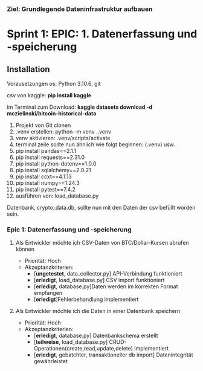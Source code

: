 ### Ziel: Grundlegende Dateninfrastruktur aufbauen
# Sprint 1: EPIC: 1. Datenerfassung und -speicherung 

## Installation
Vorausetzungen os: Python 3.10.6, git


csv von kaggle: **pip install kaggle** 


im Terminal zum Download: **kaggle datasets download -d mczielinski/bitcoin-historical-data**



1. Projekt von Git clonen
2. .venv erstellen: python -m venv .\.venv   
3. venv aktivieren: .venv/scripts/activate   
4. terminal zeile sollte nun ähnlich wie folgt beginnen: (.venv) usw.
5. pip install pandas==2.1.1
6. pip install requests==2.31.0
7. pip install python-dotenv==1.0.0
8. pip install sqlalchemy==2.0.21
9. pip install ccxt==4.1.13
10. pip install numpy==1.24.3
11. pip install pytest==7.4.2
12. ausführen von: load_database.py

Datenbank, crypto_data.db, sollte nun mit den Daten der csv befüllt worden sein.

### Epic 1: Datenerfassung und -speicherung
1. Als Entwickler möchte ich CSV-Daten von BTC/Dollar-Kursen abrufen können
   - Priorität: Hoch
   - Akzeptanzkriterien:
     * [**ungetestet**, data_collector.py] API-Verbindung funktioniert
     * [**erledigt**, load_database.py] CSV import funktioniert
     * [**erledigt**, database.py]Daten werden im korrekten Format empfangen
     * [**erledigt**]Fehlerbehandlung implementiert

2. Als Entwickler möchte ich die Daten in einer Datenbank speichern
   - Priorität: Hoch
   - Akzeptanzkriterien:
     * [**erledigt**, database.py] Datenbankschema erstellt
     * [**teilweise**, load_database.py] CRUD-Operationen(create,read,update,delete) implementiert
     * [**erledigt**, gebatchter, transaktioneller db import] Datenintegrität gewährleistet

    